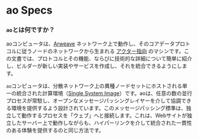 # ao Specs

<!-- ### What is `ao`? -->

### `ao`とは何ですか？

<!-- The `ao` computer is the [actor oriented](https://en.wikipedia.org/wiki/Actor_model) machine that emerges from the network of nodes that adhere to its core data protocol, running on the [Arweave](https://arweave.org) network. This document gives a brief introduction to the protocol and its functionality, as well as its technical details, such that builders can create new implementations and services that integrate with it. -->

aoコンピュータは、[Arweave](https://arweave.org) ネットワーク上で動作し、そのコアデータプロトコルに従うノードのネットワークから生まれる [アクター指向](https://en.wikipedia.org/wiki/Actor_model) のマシンです。この文書では、プロトコルとその機能、ならびに技術的な詳細について簡単に紹介し、ビルダーが新しい実装やサービスを作成し、それを統合できるようにします。

<!-- The `ao` computer is a single, unified computing environment (a [Single System Image](https://en.wikipedia.org/wiki/Single_system_image)), hosted on a heterogenous set of nodes in a distributed network. `ao` is designed to offer an environment in which an arbitrary number of parallel processes can be resident, coordinating through an open message passing layer. This message passing standard connects the machine's independently operating processes together into a 'web' -- in the same way that websites operate on independent servers but are conjoined into a cohesive, unified experience via hyperlinks. -->

`ao`コンピュータは、分散ネットワーク上の異種ノードセットにホストされる単一の統合された計算環境（[Single System Image](https://en.wikipedia.org/wiki/Single_system_image)）です。aoは、任意の数の並行プロセスが常駐し、オープンなメッセージパッシングレイヤーを介して協調できる環境を提供するよう設計されています。このメッセージパッシング標準は、独立して動作するプロセスを「ウェブ」へと接続します。これは、Webサイトが独立したサーバー上で動作しながらも、ハイパーリンクを介して統合された一貫性のある体験を提供するのと同じ方法です。
